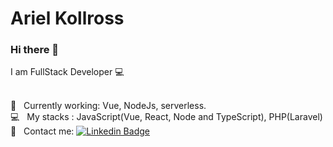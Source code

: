 # Ariel Kollross

### Hi there  👋
I am FullStack Developer :computer:

<br/>:office: &nbsp; Currently working: Vue, NodeJs, serverless.
 <br/> :computer: &nbsp; My stacks : JavaScript(Vue, React, Node and TypeScript), PHP(Laravel)
 <br/> :email: &nbsp; Contact me: [![Linkedin Badge](https://img.shields.io/badge/-Ariel_Kollross-blue?style=flat-square&logo=Linkedin&logoColor=white&link=https://www.linkedin.com/in/arielkollross/)](https://www.linkedin.com/in/arielkollross/) 
